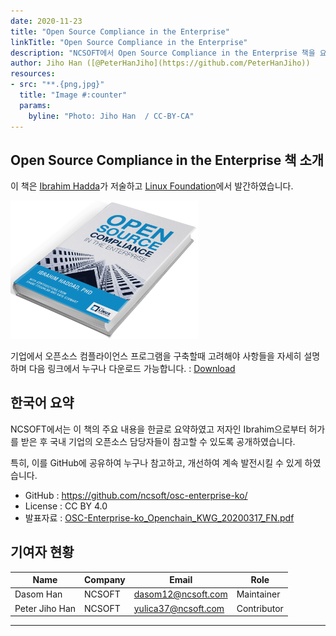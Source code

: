 ```yaml
---
date: 2020-11-23
title: "Open Source Compliance in the Enterprise"
linkTitle: "Open Source Compliance in the Enterprise"
description: "NCSOFT에서 Open Source Compliance in the Enterprise 책을 요약 정리하여 누구나 열람할 수 있도록 GitHub에 공개하였습니다."
author: Jiho Han ([@PeterHanJiho](https://github.com/PeterHanJiho))
resources:
- src: "**.{png,jpg}"
  title: "Image #:counter"
  params:
    byline: "Photo: Jiho Han  / CC-BY-CA"
---
```


## Open Source Compliance in the Enterprise 책 소개

이 책은 [Ibrahim Hadda](https://www.ibrahimatlinux.com/about.html)가 저술하고 [Linux Foundation](https://www.linuxfoundation.org/compliance-and-security/2018/12/open-source-compliance-in-the-enterprise/)에서 발간하였습니다. 

<img src="featured-book.png" width="300">

기업에서 오픈소스 컴플라이언스 프로그램을 구축할때 고려해야 사항들을 자세히 설명하며 다음 링크에서 누구나 다운로드 가능합니다. : [Download](https://www.linuxfoundation.org/compliance-and-security/2018/12/open-source-compliance-in-the-enterprise/)

## 한국어 요약

NCSOFT에서는 이 책의 주요 내용을 한글로 요약하였고 저자인 Ibrahim으로부터 허가를 받은 후 국내 기업의 오픈소스 담당자들이 참고할 수 있도록 공개하였습니다. 

특히, 이를 GitHub에 공유하여 누구나 참고하고, 개선하여 계속 발전시킬 수 있게 하였습니다. 

* GitHub : https://github.com/ncsoft/osc-enterprise-ko/
* License : CC BY 4.0
* 발표자료 : [OSC-Enterprise-ko_Openchain_KWG_20200317_FN.pdf](OSC-Enterprise-ko_OpenchainKWG_20200317_FN.pdf)

## 기여자 현황 

| Name            | Company           | Email | Role |
|-------------------|-----------------|------|------|
| Dasom Han   | NCSOFT  | 	dasom12@ncsoft.com | Maintainer |
| Peter Jiho Han  | NCSOFT | yulica37@ncsoft.com | Contributor | 


---------